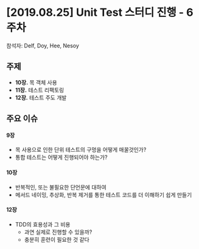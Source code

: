 # [2019.08.25] Unit Test 스터디 진행 - 6주차
참석자: Delf, Doy, Hee, Nesoy

## 주제
- **10장.** 목 객체 사용
- **11장.** 테스트 리팩토링
- **12장.** 테스트 주도 개발

## 주요 이슈
#### 9장
- 목 사용으로 인한 단위 테스트의 구멍을 어떻게 매꿀것인가?
- 통합 테스트는 어떻게 진행되어야 하는가?
#### 10장
- 반복적인, 또는 불필요한 단언문에 대하여
- 메서드 네이밍, 추상화, 반복 제거를 통한 테스트 코드를 더 이해하기 쉽게 만들기
#### 12장
- TDD의 효용성과 그 비용
  - 과연 실제로 진행할 수 있을까?
  - 충분히 훈련이 필요한 것 같다